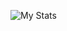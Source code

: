 ![My Stats](https://github-readme-stats.vercel.app/api?username=anuraghazra&show_icons=true&theme=radical)

